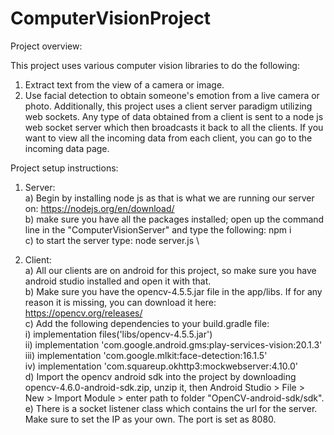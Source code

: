 # ComputerVisionProject

Project overview: 

This project uses various computer vision libraries to do the following:
  1) Extract text from the view of a camera or image.
  2) Use facial detection to obtain someone's emotion from a live camera or photo.
Additionally, this project uses a client server paradigm utilizing web sockets. Any type of data obtained from a client is sent to a
node js web socket server which then broadcasts it back to all the clients. If you want to view all the incoming data from each client,
you can go to the incoming data page.


Project setup instructions:

1. Server: \
  a) Begin by installing node js as that is what we are running our server on: https://nodejs.org/en/download/ \
  b) make sure you have all the packages installed; open up the command line in the "ComputerVisionServer" and type the following: npm i \
  c) to start the server type: node server.js \
  
2. Client: \
  a) All our clients are on android for this project, so make sure you have android studio installed and open it with that. \
  b) Make sure you have the opencv-4.5.5.jar file in the app/libs. If for any reason it is missing, you can download it here: https://opencv.org/releases/ \
  c) Add the following dependencies to your build.gradle file: \
  i)   implementation files('libs/opencv-4.5.5.jar') \
  ii)  implementation 'com.google.android.gms:play-services-vision:20.1.3' \
  iii) implementation 'com.google.mlkit:face-detection:16.1.5' \
  iv)  implementation 'com.squareup.okhttp3:mockwebserver:4.10.0' \
  d) Import the opencv android sdk into the project by downloading opencv-4.6.0-android-sdk.zip, unzip it, 
     then Android Studio > File > New > Import Module > enter path to folder "OpenCV-android-sdk/sdk". \
  e) There is a socket listener class which contains the url for the server. Make sure to set the IP as your own. The port is set as 8080.
